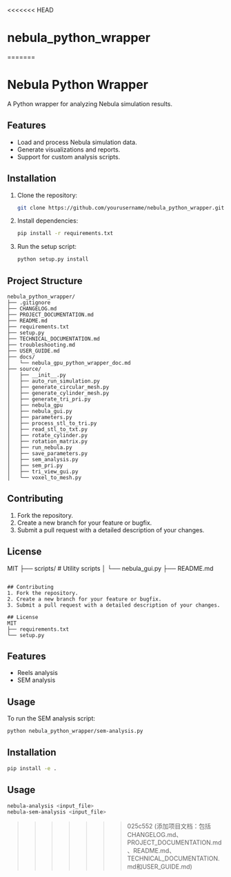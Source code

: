<<<<<<< HEAD
# nebula_python_wrapper
=======
# Nebula Python Wrapper

A Python wrapper for analyzing Nebula simulation results.

## Features
- Load and process Nebula simulation data.
- Generate visualizations and reports.
- Support for custom analysis scripts.

## Installation
1. Clone the repository:
   ```bash
   git clone https://github.com/yourusername/nebula_python_wrapper.git
   ```
2. Install dependencies:
   ```bash
   pip install -r requirements.txt
   ```
3. Run the setup script:
   ```bash
   python setup.py install
   ```



## Project Structure
```
nebula_python_wrapper/
├── .gitignore
├── CHANGELOG.md
├── PROJECT_DOCUMENTATION.md
├── README.md
├── requirements.txt
├── setup.py
├── TECHNICAL_DOCUMENTATION.md
├── troubleshooting.md
├── USER_GUIDE.md
├── docs/
│   └── nebula_gpu_python_wrapper_doc.md
├── source/
│   ├── __init__.py
│   ├── auto_run_simulation.py
│   ├── generate_circular_mesh.py
│   ├── generate_cylinder_mesh.py
│   ├── generate_tri_pri.py
│   ├── nebula_gpu
│   ├── nebula_gui.py
│   ├── parameters.py
│   ├── process_stl_to_tri.py
│   ├── read_stl_to_txt.py
│   ├── rotate_cylinder.py
│   ├── rotation_matrix.py
│   ├── run_nebula.py
│   ├── save_parameters.py
│   ├── sem_analysis.py
│   ├── sem_pri.py
│   ├── tri_view_gui.py
│   └── voxel_to_mesh.py
```

## Contributing
1. Fork the repository.
2. Create a new branch for your feature or bugfix.
3. Submit a pull request with a detailed description of your changes.

## License
MIT
├── scripts/            # Utility scripts
│   └── nebula_gui.py
├── README.md
```

## Contributing
1. Fork the repository.
2. Create a new branch for your feature or bugfix.
3. Submit a pull request with a detailed description of your changes.

## License
MIT
├── requirements.txt
└── setup.py
```

## Features
- Reels analysis
- SEM analysis

## Usage
To run the SEM analysis script:
```bash
python nebula_python_wrapper/sem-analysis.py
```

## Installation
```bash
pip install -e .
```

## Usage
```bash
nebula-analysis <input_file>
nebula-sem-analysis <input_file>
```
>>>>>>> 025c552 (添加项目文档：包括CHANGELOG.md、PROJECT_DOCUMENTATION.md、README.md、TECHNICAL_DOCUMENTATION.md和USER_GUIDE.md)
